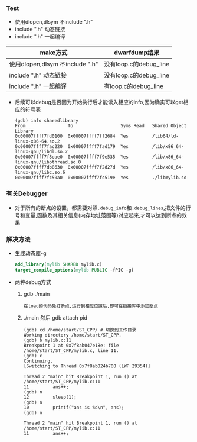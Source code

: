 ### Test

* 使用dlopen,dlsym 不include ".h"
* include ".h" 动态链接
* include ".h" 一起编译

| make方式                        | dwarfdump结果          |
| ------------------------------- | ---------------------- |
| 使用dlopen,dlsym 不include ".h" | 没有loop.c的debug_line |
| include ".h" 动态链接           | 没有loop.c的debug_line |
| include ".h" 一起编译           | 有loop.c的debug_line   |

* 后续可以debug是否因为开始执行后才能读入相应的info,因为确实可以get相应的符号表
  ```
  (gdb) info sharedlibrary 
  From                To                  Syms Read   Shared Object Library
  0x00007ffff7fd0100  0x00007ffff7ff2684  Yes         /lib64/ld-linux-x86-64.so.2
  0x00007ffff7fac220  0x00007ffff7fad179  Yes         /lib/x86_64-linux-gnu/libdl.so.2
  0x00007ffff7f8eae0  0x00007ffff7f9e535  Yes         /lib/x86_64-linux-gnu/libpthread.so.0
  0x00007ffff7db8630  0x00007ffff7f2d27d  Yes         /lib/x86_64-linux-gnu/libc.so.6
  0x00007ffff7fc50a0  0x00007ffff7fc519e  Yes         ./libmylib.so
  ```

### 有关Debugger

* 对于所有的断点的设置，都需要对照`.debug_info`和`.debug_lines`,把文件的行号和变量,函数及其相关信息(内存地址范围等)对应起来,才可以达到断点的效果

### 解决方法

* 生成动态库-g

  ```cmake
  add_library(mylib SHARED mylib.c)
  target_compile_options(mylib PUBLIC -fPIC -g)
  ```

* 两种debug方式

  1. gdb ./main

     ```
     在load的代码处打断点,运行到相应位置后,即可在链接库中添加断点
     ```

  2. ./main 然后 gdb attach pid

     ```
     (gdb) cd /home/start/ST_CPP/ # 切换到工作目录
     Working directory /home/start/ST_CPP.
     (gdb) b mylib.c:11
     Breakpoint 1 at 0x7f8ab047e18e: file /home/start/ST_CPP/mylib.c, line 11.
     (gdb) c
     Continuing.
     [Switching to Thread 0x7f8ab024b700 (LWP 29354)]
     
     Thread 2 "main" hit Breakpoint 1, run () at /home/start/ST_CPP/mylib.c:11
     11	        ans++;
     (gdb) n
     12	        sleep(1);
     (gdb) n
     10	        printf("ans is %d\n", ans);
     (gdb) n
     
     Thread 2 "main" hit Breakpoint 1, run () at /home/start/ST_CPP/mylib.c:11
     11	        ans++;
     ```

     
